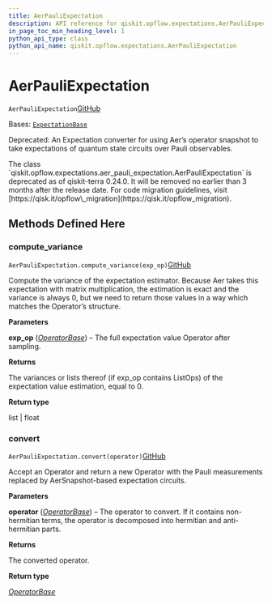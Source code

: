 ```yaml
---
title: AerPauliExpectation
description: API reference for qiskit.opflow.expectations.AerPauliExpectation
in_page_toc_min_heading_level: 1
python_api_type: class
python_api_name: qiskit.opflow.expectations.AerPauliExpectation
---
```


# AerPauliExpectation

<span id="qiskit.opflow.expectations.AerPauliExpectation" />

`AerPauliExpectation`[GitHub](https://github.com/qiskit/qiskit/tree/stable/0.24/qiskit/opflow/expectations/aer_pauli_expectation.py "view source code")

Bases: [`ExpectationBase`](qiskit.opflow.expectations.ExpectationBase "qiskit.opflow.expectations.expectation_base.ExpectationBase")

Deprecated: An Expectation converter for using Aer’s operator snapshot to take expectations of quantum state circuits over Pauli observables.

<Admonition title="Deprecated since version 0.24.0" type="danger">
  The class `qiskit.opflow.expectations.aer_pauli_expectation.AerPauliExpectation` is deprecated as of qiskit-terra 0.24.0. It will be removed no earlier than 3 months after the release date. For code migration guidelines, visit [https://qisk.it/opflow\_migration](https://qisk.it/opflow_migration).
</Admonition>

## Methods Defined Here

<span id="qiskit-opflow-expectations-aerpauliexpectation-compute-variance" />

### compute\_variance

<span id="qiskit.opflow.expectations.AerPauliExpectation.compute_variance" />

`AerPauliExpectation.compute_variance(exp_op)`[GitHub](https://github.com/qiskit/qiskit/tree/stable/0.24/qiskit/opflow/expectations/aer_pauli_expectation.py "view source code")

Compute the variance of the expectation estimator. Because Aer takes this expectation with matrix multiplication, the estimation is exact and the variance is always 0, but we need to return those values in a way which matches the Operator’s structure.

**Parameters**

**exp\_op** ([*OperatorBase*](qiskit.opflow.OperatorBase "qiskit.opflow.operator_base.OperatorBase")) – The full expectation value Operator after sampling.

**Returns**

The variances or lists thereof (if exp\_op contains ListOps) of the expectation value estimation, equal to 0.

**Return type**

list | float

<span id="qiskit-opflow-expectations-aerpauliexpectation-convert" />

### convert

<span id="qiskit.opflow.expectations.AerPauliExpectation.convert" />

`AerPauliExpectation.convert(operator)`[GitHub](https://github.com/qiskit/qiskit/tree/stable/0.24/qiskit/opflow/expectations/aer_pauli_expectation.py "view source code")

Accept an Operator and return a new Operator with the Pauli measurements replaced by AerSnapshot-based expectation circuits.

**Parameters**

**operator** ([*OperatorBase*](qiskit.opflow.OperatorBase "qiskit.opflow.operator_base.OperatorBase")) – The operator to convert. If it contains non-hermitian terms, the operator is decomposed into hermitian and anti-hermitian parts.

**Returns**

The converted operator.

**Return type**

[*OperatorBase*](qiskit.opflow.OperatorBase "qiskit.opflow.operator_base.OperatorBase")

